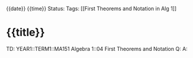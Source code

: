 {{date}} {{time}}
Status: 
Tags: [[First Theorems and Notation in Alg 1]]
# {{title}}

TD: YEAR1::TERM1::MA151 Algebra 1::04 First Theorems and Notation
Q: 
A: 